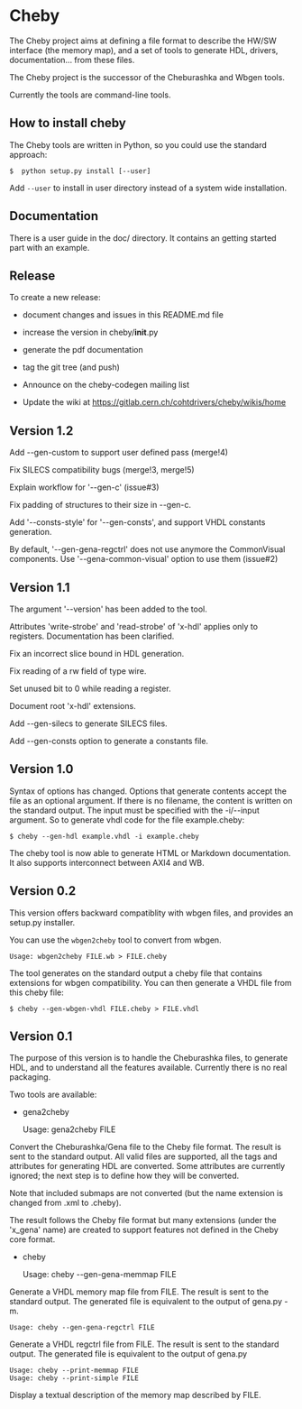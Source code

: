 # Cheby

The Cheby project aims at defining a file format to describe the HW/SW
interface (the memory map), and a set of tools to generate HDL,
drivers, documentation... from these files.

The Cheby project is the successor of the Cheburashka and Wbgen tools.

Currently the tools are command-line tools.

## How to install cheby

The Cheby tools are written in Python, so you could use the standard
approach:

    $  python setup.py install [--user]

Add `--user` to install in user directory instead of a system wide
installation.

## Documentation

There is a user guide in the doc/ directory.  It contains an getting started
part with an example.

## Release

To create a new release:

* document changes and issues in this README.md file

* increase the version in cheby/__init__.py

* generate the pdf documentation

* tag the git tree (and push)

* Announce on the cheby-codegen mailing list

* Update the wiki at https://gitlab.cern.ch/cohtdrivers/cheby/wikis/home

## Version 1.2

Add --gen-custom to support user defined pass (merge!4)

Fix SILECS compatibility bugs (merge!3, merge!5)

Explain workflow for '--gen-c' (issue#3)

Fix padding of structures to their size in --gen-c.

Add '--consts-style' for '--gen-consts', and support VHDL constants generation.

By default, '--gen-gena-regctrl' does not use anymore the CommonVisual
components.  Use '--gena-common-visual' option to use them (issue#2)

## Version 1.1

The argument '--version' has been added to the tool.

Attributes 'write-strobe' and 'read-strobe' of 'x-hdl' applies only to
registers.  Documentation has been clarified.

Fix an incorrect slice bound in HDL generation.

Fix reading of a rw field of type wire.

Set unused bit to 0 while reading a register.

Document root 'x-hdl' extensions.

Add --gen-silecs to generate SILECS files.

Add --gen-consts option to generate a constants file.

## Version 1.0

Syntax of options has changed. Options that generate contents accept
the file as an optional argument.  If there is no filename, the
content is written on the standard output.  The input must be
specified with the -i/--input argument.  So to generate vhdl code for the
file example.cheby:

    $ cheby --gen-hdl example.vhdl -i example.cheby

The cheby tool is now able to generate HTML or Markdown documentation.
It also supports interconnect between AXI4 and WB.

## Version 0.2

This version offers backward compatiblity with wbgen files, and
provides an setup.py installer.

You can use the `wbgen2cheby` tool to convert from wbgen.

    Usage: wbgen2cheby FILE.wb > FILE.cheby

The tool generates on the standard output a cheby file that contains
extensions for wbgen compatibility.  You can then generate a VHDL file
from this cheby file:

    $ cheby --gen-wbgen-vhdl FILE.cheby > FILE.vhdl

## Version 0.1

The purpose of this version is to handle the Cheburashka files, to
generate HDL, and to understand all the features available.
Currently there is no real packaging.

Two tools are available:

* gena2cheby

    Usage: gena2cheby FILE

Convert the Cheburashka/Gena file to the Cheby file format.  The
result is sent to the standard output.  All valid files are supported,
all the tags and attributes for generating HDL are converted.  Some attributes
are currently ignored; the next step is to define how they will be converted.

Note that included submaps are not converted (but the name extension
is changed from .xml to .cheby).

The result follows the Cheby file format but many extensions (under
the 'x_gena' name) are created to support features not defined in the
Cheby core format.

* cheby

    Usage: cheby --gen-gena-memmap FILE

Generate a VHDL memory map file from FILE.  The result is sent to the
standard output.  The generated file is equivalent to the output of gena.py -m.

    Usage: cheby --gen-gena-regctrl FILE

Generate a VHDL regctrl file from FILE.  The result is sent to the standard
output.  The generated file is equivalent to the output of gena.py

    Usage: cheby --print-memmap FILE
    Usage: cheby --print-simple FILE

Display a textual description of the memory map described by FILE.
